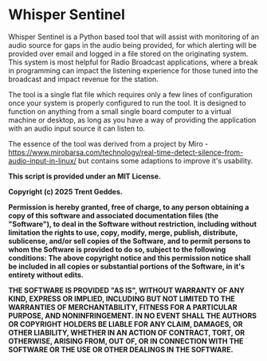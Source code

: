 # Whisper Sentinel
Whisper Sentinel is a Python based tool that will assist with monitoring of an audio source for gaps in the audio being provided, for which alerting will be provided over email and logged in a file stored on the originating system.
This system is most helpful for Radio Broadcast applications, where a break in programming can impact the listening experience for those tuned into the broadcast and impact revenue for the station.

The tool is a single flat file which requires only a few lines of configuration once your system is properly configured to run the tool. It is designed to function on anything from a small single board computer to a virtual machine or desktop, as long as you have a way of providing the application with an audio input source it can listen to.

The essence of the tool was derived from a project by Miro - https://www.mirobarsa.com/technology/real-time-detect-silence-from-audio-input-in-linux/ but contains some adaptions to improve it's usability.

**This script is provided under an MIT License.**

**Copyright (c) 2025 Trent Geddes.**

**Permission is hereby granted, free of charge, to any person obtaining a copy of this software and associated documentation files (the "Software"), to deal in the Software without restriction, including without limitation the rights to use, copy, modify, merge, publish, distribute, sublicense, and/or sell copies of the Software, and to permit persons to whom the Software is provided to do so, subject to the following conditions:
The above copyright notice and this permission notice shall be included in all copies or substantial portions of the Software, in it's entirety without edits.**

**THE SOFTWARE IS PROVIDED "AS IS", WITHOUT WARRANTY OF ANY KIND, EXPRESS OR IMPLIED, INCLUDING BUT NOT LIMITED TO THE WARRANTIES OF MERCHANTABILITY, FITNESS FOR A PARTICULAR PURPOSE, AND NONINFRINGEMENT. IN NO EVENT SHALL THE AUTHORS OR COPYRIGHT HOLDERS BE LIABLE FOR ANY CLAIM, DAMAGES, OR OTHER LIABILITY, WHETHER IN AN ACTION OF CONTRACT, TORT, OR OTHERWISE, ARISING FROM, OUT OF, OR IN CONNECTION WITH THE SOFTWARE OR THE USE OR OTHER DEALINGS IN THE SOFTWARE.**

